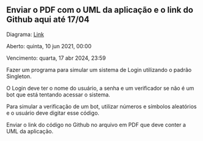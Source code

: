 ## Enviar o PDF com o UML da aplicação e o link do Github aqui até 17/04

Diagrama: [Link](https://drive.google.com/file/d/1aFunUgG9johJEF7mXCFrKEII4SVEbTT6/view?usp=sharing)


Aberto: quinta, 10 jun 2021, 00:00

Vencimento: quarta, 17 abr 2024, 23:59

Fazer um programa para simular um sistema de Login utilizando o padrão Singleton.

O Login deve ter o nome do usuário, a senha e um verificador se não é um bot que está tentando acessar o sistema.

Para simular a verificação de um bot, utilizar números e símbolos aleatórios e o usuário deve digitar esse código.

Enviar o link do código no Github no arquivo em PDF que deve conter a UML da aplicação.